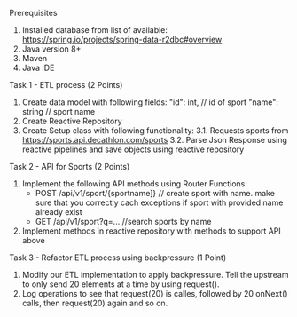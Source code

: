 Prerequisites
1. Installed database from list of available: https://spring.io/projects/spring-data-r2dbc#overview
2. Java version 8+
3. Maven
4. Java IDE
      

Task 1 - ETL process (2 Points)
1. Create data model with following fields:
      "id": int, // id of sport
      "name": string // sport name
2. Create Reactive Repository
3. Create Setup class with following functionality: 
3.1. Requests sports from https://sports.api.decathlon.com/sports 
3.2. Parse Json Response using reactive pipelines and save objects using reactive repository
      

Task 2 - API for Sports (2 Points)
1. Implement the following API methods using Router Functions:
   - POST /api/v1/sport/{sportname]} // create sport with name. make sure that you correctly cach exceptions if sport with provided name already exist
   - GET /api/v1/sport?q=... //search sports by name
2. Implement methods in reactive repository with methods to support API above
      

Task 3 - Refactor ETL process using backpressure (1 Point)
1. Modify our ETL implementation to apply backpressure. Tell the upstream to only send 20 elements at a time by using request().
2. Log operations to see that request(20) is calles, followed by 20 onNext() calls, then request(20) again and so on.

